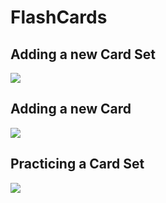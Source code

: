 # FlashCards
## Adding a new Card Set
![](https://github.com/radvalach/FlashCards/blob/main/RPReplay_Final1688934974-2.gif)
## Adding a new Card
![](https://github.com/radvalach/FlashCards/blob/main/RPReplay_Final1688935190-2.gif)
## Practicing a Card Set
![](https://github.com/radvalach/FlashCards/blob/main/RPReplay_Final1688936170-2.gif)
